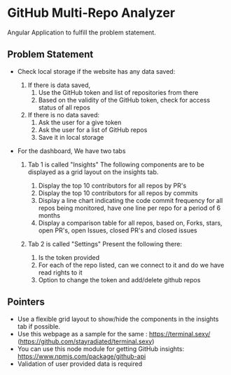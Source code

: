 # GitHub Multi-Repo Analyzer

Angular Application to fulfill the problem statement.

## Problem Statement

- Check local storage if the website has any data saved:
  1. If there is data saved,
     1. Use the GitHub token and list of repositories from there
     2. Based on the validity of the GitHub token, check for access status of all repos
  2. If there is no data saved:
     1. Ask the user for a give token
     2. Ask the user for a list of GitHub repos
     3. Save it in local storage

- For the dashboard, We have two tabs

  1. Tab 1 is called "Insights"
  The following components are to be displayed as a grid layout on the insights tab.
     1. Display the top 10 contributors for all repos by PR's
     2. Display the top 10 contributors for all repos by commits
     3. Display a line chart indicating the code commit frequency for all repos being monitored, have one line per repo for a period of 6 months
     4. Display a comparison table for all repos, based on, Forks, stars, open PR's, open Issues, closed PR's and closed issues

  2. Tab 2 is called "Settings"
     Present the following there:
     1. Is the token provided
     2. For each of the repo listed, can we connect to it and do we have read rights to it
     3. Option to change the token and add/delete github repos

## Pointers

- Use a flexible grid layout to show/hide the components in the insights tab if possible.
- Use this webpage as a sample for the same : <https://terminal.sexy/> (<https://github.com/stayradiated/terminal.sexy>)
- You can use this node module for getting GitHub insights: <https://www.npmjs.com/package/github-api>
- Validation of user provided data is required
